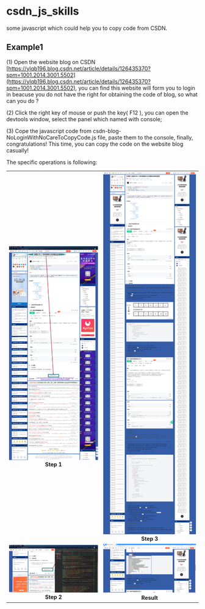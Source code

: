 # csdn_js_skills
some javascript which could help you to copy code from CSDN.
## Example1
(1) Open the website blog on CSDN [https://ylqb196.blog.csdn.net/article/details/126435370?spm=1001.2014.3001.5502](https://ylqb196.blog.csdn.net/article/details/126435370?spm=1001.2014.3001.5502), you  can find this website will form you to login in beacuse you do not have the right for obtaining the code of blog, so what can you do ?

(2) Click the right key of mouse or push the key( F12 ), you can open the devtools window, select the panel which named with console;

(3) Cope the javascript code from csdn-blog-NoLoginWithNoCareToCopyCode.js file, paste them to the console, finally,  congratulations! This time, you can copy the code on the website blog casually!

   The specific operations is following:
<table>
  <tr>
     <td><img src="example1-1.png?#pic_center"><center><strong>Step 1</center></td>
     <td><img src="example1-3.png?#pic_center"><center><strong>Step 3</center></td>
  </tr>
  <tr>
     <td><img src="example1-2.png?#pic_center"><center><strong>Step 2</center></td>
    <td><img src="example1-4.png?#pic_center"><center><strong>Result</center></td>
  </tr>
</table>
